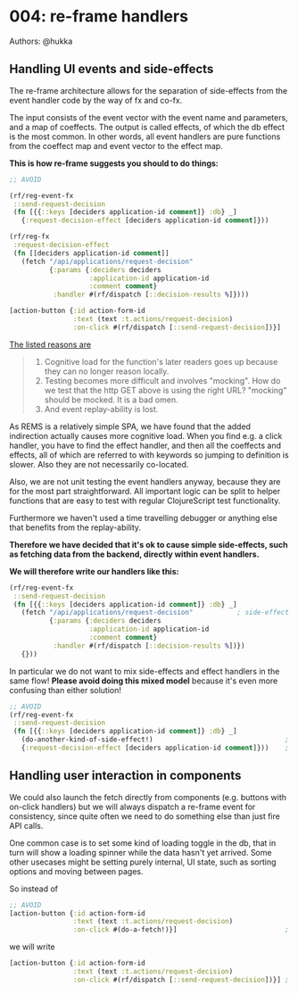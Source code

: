 # 004: re-frame handlers

Authors: @hukka

## Handling UI events and side-effects

The re-frame architecture allows for the separation of side-effects from the event handler code by the way of fx and co-fx.

The input consists of the event vector with the event name and parameters, and a map of coeffects. The output is called effects, of which the db effect is the most common. In other words, all event handlers are pure functions from the coeffect map and event vector to the effect map.

**This is how re-frame suggests you should to do things:**

```clojure
;; AVOID

(rf/reg-event-fx
 ::send-request-decision
 (fn [{{::keys [deciders application-id comment]} :db} _]
   {:request-decision-effect [deciders application-id comment]}))             ; second indirection

(rf/reg-fx
 :request-decision-effect
 (fn [[deciders application-id comment]]
   (fetch "/api/applications/request-decision"                                ; the side-effect
          {:params {:deciders deciders
                    :application-id application-id
                    :comment comment}
           :handler #(rf/dispatch [::decision-results %]})))

[action-button {:id action-form-id
                :text (text :t.actions/request-decision)
                :on-click #(rf/dispatch [::send-request-decision])}]          ; first indirection
```

[The listed reasons are](https://github.com/Day8/re-frame/blob/master/docs/EffectfulHandlers.md#bad-why)

> 1. Cognitive load for the function's later readers goes up because they can no longer reason locally.
> 2. Testing becomes more difficult and involves "mocking". How do we test that the http GET above is using the right URL? "mocking" should be mocked. It is a bad omen.
> 3. And event replay-ability is lost.

As REMS is a relatively simple SPA, we have found that the added indirection actually causes more cognitive load. When you find e.g. a click handler, you have to find the effect handler, and then all the coeffects and effects, all of which are referred to with keywords so jumping to definition is slower. Also they are not necessarily co-located.

Also, we are not unit testing the event handlers anyway, because they are for the most part straightforward. All important logic can be split to helper functions that are easy to test with regular ClojureScript test functionality.

Furthermore we haven't used a time travelling debugger or anything else that benefits from the replay-ability.

**Therefore we have decided that it's ok to cause simple side-effects, such as fetching data from the backend, directly within event handlers.**

**We will therefore write our handlers like this:**

```clojure
(rf/reg-event-fx
 ::send-request-decision
 (fn [{{::keys [deciders application-id comment]} :db} _]
   (fetch "/api/applications/request-decision"           ; side-effect without the second indirection
          {:params {:deciders deciders
                    :application-id application-id
                    :comment comment}
           :handler #(rf/dispatch [::decision-results %])})
   {}))
```

In particular we do not want to mix side-effects and effect handlers in the same flow! **Please avoid doing this mixed model** because it's even more confusing than either solution!

```clojure
;; AVOID
(rf/reg-event-fx
 ::send-request-decision
 (fn [{{::keys [deciders application-id comment]} :db} _]
   (do-another-kind-of-side-effect!)                                 ; side-effect without indirection
   {:request-decision-effect [deciders application-id comment]}))    ; side-effect with indirection
```

## Handling user interaction in components

We could also launch the fetch directly from components (e.g. buttons with on-click handlers)
but we will always dispatch a re-frame event for consistency,
since quite often we need to do something else than just fire API calls.

One common case is to set some kind of loading toggle in the db,
that in turn will show a loading spinner while the data hasn't yet arrived.
Some other usecases might be setting purely internal, UI state,
such as sorting options and moving between pages.

So instead of

```clojure
;; AVOID
[action-button {:id action-form-id
                :text (text :t.actions/request-decision)
                :on-click #(do-a-fetch!)}]                           ; side-effect
```

we will write

```clojure
[action-button {:id action-form-id
                :text (text :t.actions/request-decision)
                :on-click #(rf/dispatch [::send-request-decision])}] ; indirection
```
